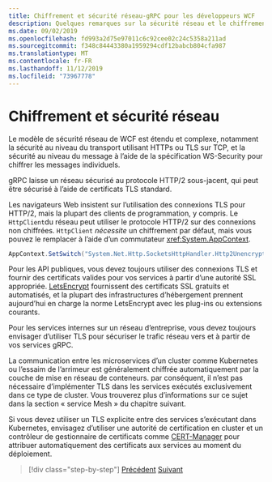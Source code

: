 ```yaml
---
title: Chiffrement et sécurité réseau-gRPC pour les développeurs WCF
description: Quelques remarques sur la sécurité réseau et le chiffrement dans gRPC
ms.date: 09/02/2019
ms.openlocfilehash: fd993a2d75e97011c6c92cee02c24c5358a211ad
ms.sourcegitcommit: f348c84443380a1959294cdf12babcb804cfa987
ms.translationtype: MT
ms.contentlocale: fr-FR
ms.lasthandoff: 11/12/2019
ms.locfileid: "73967778"
---
```

# <a name="encryption-and-network-security"></a>Chiffrement et sécurité réseau

Le modèle de sécurité réseau de WCF est étendu et complexe, notamment la sécurité au niveau du transport utilisant HTTPs ou TLS sur TCP, et la sécurité au niveau du message à l’aide de la spécification WS-Security pour chiffrer les messages individuels.

gRPC laisse un réseau sécurisé au protocole HTTP/2 sous-jacent, qui peut être sécurisé à l’aide de certificats TLS standard.

Les navigateurs Web insistent sur l’utilisation des connexions TLS pour HTTP/2, mais la plupart des clients de programmation, y compris. Le `HttpClient`du réseau peut utiliser le protocole HTTP/2 sur des connexions non chiffrées. `HttpClient` *nécessite* un chiffrement par défaut, mais vous pouvez le remplacer à l’aide d’un commutateur <xref:System.AppContext>.

```csharp
AppContext.SetSwitch("System.Net.Http.SocketsHttpHandler.Http2UnencryptedSupport", true);
```

Pour les API publiques, vous devez toujours utiliser des connexions TLS et fournir des certificats valides pour vos services à partir d’une autorité SSL appropriée. [LetsEncrypt](https://letsencrypt.org) fournissent des certificats SSL gratuits et automatisés, et la plupart des infrastructures d’hébergement prennent aujourd’hui en charge la norme LetsEncrypt avec les plug-ins ou extensions courants.

Pour les services internes sur un réseau d’entreprise, vous devez toujours envisager d’utiliser TLS pour sécuriser le trafic réseau vers et à partir de vos services gRPC.

La communication entre les microservices d’un cluster comme Kubernetes ou l’essaim de l’arrimeur est généralement chiffrée automatiquement par la couche de mise en réseau de conteneurs. par conséquent, il n’est pas nécessaire d’implémenter TLS dans les services exécutés exclusivement dans ce type de cluster. Vous trouverez plus d’informations sur ce sujet dans la section « service Mesh » du chapitre suivant.

Si vous devez utiliser un TLS explicite entre des services s’exécutant dans Kubernetes, envisagez d’utiliser une autorité de certification en cluster et un contrôleur de gestionnaire de certificats comme [CERT-Manager](https://docs.cert-manager.io/en/latest/) pour attribuer automatiquement des certificats aux services au moment du déploiement.

>[!div class="step-by-step"]
>[Précédent](channel-credentials.md)
>[Suivant](grpc-in-production.md)

